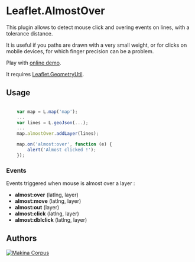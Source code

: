 Leaflet.AlmostOver
==================

This plugin allows to detect mouse click and overing events on lines,
with a tolerance distance.

It is useful if you paths are drawn with a very small weight, or for clicks
on mobile devices, for which finger precision can be a problem.

Play with [online demo](http://makinacorpus.github.io/Leaflet.PathGrab/).

It requires [Leaflet.GeometryUtil](https://github.com/makinacorpus/Leaflet.GeometryUtil/).

Usage
-----

```javascript

    var map = L.map('map');
    ...
    var lines = L.geoJson(...);
    ...
    map.almostOver.addLayer(lines);

    map.on('almost:over', function (e) {
        alert('Almost clicked !');
    });

```

### Events ###

Events triggered when mouse is almost over a layer :

* **almost:over** (latlng, layer)
* **almost:move** (latlng, layer)
* **almost:out** (layer)
* **almost:click** (latlng, layer)
* **almost:dblclick** (latlng, layer)


Authors
-------

[![Makina Corpus](http://depot.makina-corpus.org/public/logo.gif)](http://makinacorpus.com)
